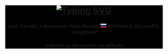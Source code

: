 <Div style="background-color:black;">
    <h1 align="center"><a href="https://git.io/typing-svg"><img src="https://readme-typing-svg.herokuapp.com?font=Fira+Code&size=30&pause=1000&color=02DC00&center=true&random=false&width=435&lines=Hello+World+" alt="Typing SVG" /></a>
    <h3 align="center" color:#02DC00FF;">I am Sergei, a developer from Russia <img src="https://raw.githubusercontent.com/Sergei2906/Sergei2906/main/img/russia.png" height="14"/>  and this is my profile on github!</h3>
    <h3 align="center" color:#02DC00FF;">and this is my profile on github!</h3>
</Div>